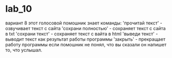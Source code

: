# lab_10
вариант 8
этот голосовой помошник знает команды:
'прочитай текст'   - озвучивает текст с сайта
'сохрани полностью'   - сохраняет текст с сайта в txt
'сохрани текст'     -  сохраняет текст с вайта в html
'выведи текст'     - выводит текст как результат работы программы
'закрыть'     - прекращает работу программы
если помошник не понял, что вы сказали он напишет то, что услышал.
